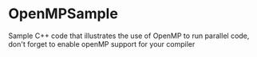 # OpenMPSample
Sample C++ code that illustrates the use of OpenMP to run parallel code, don't forget to enable openMP support for your compiler

